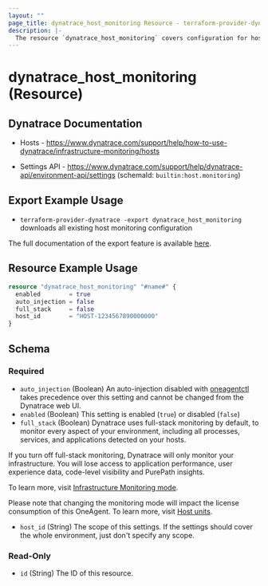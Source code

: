 ```yaml
---
layout: ""
page_title: dynatrace_host_monitoring Resource - terraform-provider-dynatrace"
description: |-
  The resource `dynatrace_host_monitoring` covers configuration for host monitoring
---
```


# dynatrace_host_monitoring (Resource)

## Dynatrace Documentation

- Hosts - https://www.dynatrace.com/support/help/how-to-use-dynatrace/infrastructure-monitoring/hosts

- Settings API - https://www.dynatrace.com/support/help/dynatrace-api/environment-api/settings (schemaId: `builtin:host.monitoring`)

## Export Example Usage

- `terraform-provider-dynatrace -export dynatrace_host_monitoring` downloads all existing host monitoring configuration

The full documentation of the export feature is available [here](https://registry.terraform.io/providers/dynatrace-oss/dynatrace/latest/docs/guides/export-v2).

## Resource Example Usage

```terraform
resource "dynatrace_host_monitoring" "#name#" {
  enabled        = true
  auto_injection = false
  full_stack     = false
  host_id        = "HOST-1234567890000000"
}
```

<!-- schema generated by tfplugindocs -->
## Schema

### Required

- `auto_injection` (Boolean) An auto-injection disabled with [oneagentctl](https://dt-url.net/oneagentctl) takes precedence over this setting and cannot be changed from the Dynatrace web UI.
- `enabled` (Boolean) This setting is enabled (`true`) or disabled (`false`)
- `full_stack` (Boolean) Dynatrace uses full-stack monitoring by default, to monitor every aspect of your environment, including all processes, services, and applications detected on your hosts. 

If you turn off full-stack monitoring, Dynatrace will only monitor your infrastructure. You will lose access to application performance, user experience data, code-level visibility and PurePath insights. 

To learn more, visit [Infrastructure Monitoring mode](https://www.dynatrace.com/support/help/shortlink/infrastructure).

Please note that changing the monitoring mode will impact the license consumption of this OneAgent. To learn more, visit [Host units](https://dt-url.net/hi03uns).
- `host_id` (String) The scope of this settings. If the settings should cover the whole environment, just don't specify any scope.

### Read-Only

- `id` (String) The ID of this resource.
 